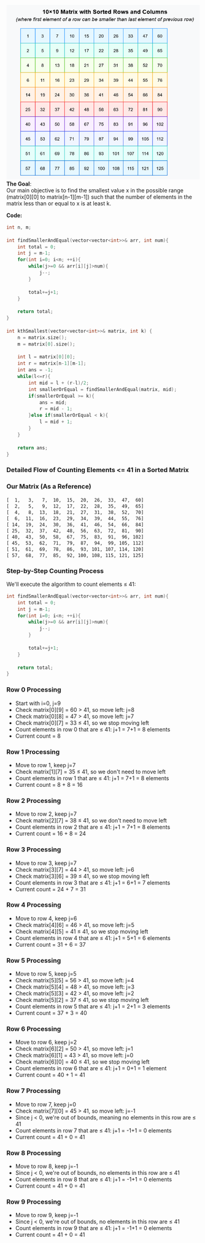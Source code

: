 ![alt text](image.png)
**The Goal**:  
Our main objective is to find the smallest value x in the possible range (matrix[0][0] to matrix[n-1][m-1]) such that the number of elements in the matrix less than or equal to x is at least k.

**Code:**
```cpp
int n, m;

int findSmallerAndEqual(vector<vector<int>>& arr, int num){
    int total = 0;
    int j = m-1;
    for(int i=0; i<n; ++i){
        while(j>=0 && arr[i][j]>num){
            j--;
        }

        total+=j+1;
    }

    return total;
}

int kthSmallest(vector<vector<int>>& matrix, int k) {
    n = matrix.size();
    m = matrix[0].size();
    
    int l = matrix[0][0];
    int r = matrix[n-1][m-1];
    int ans = -1;
    while(l<=r){
        int mid = l + (r-l)/2;
        int smallerOrEqual = findSmallerAndEqual(matrix, mid);
        if(smallerOrEqual >= k){
            ans = mid;
            r = mid - 1;
        }else if(smallerOrEqual < k){
            l = mid + 1;
        }
    }

    return ans;
}
```

### Detailed Flow of Counting Elements <= 41 in a Sorted Matrix


### Our Matrix (As a Reference)
```
[  1,   3,   7,  10,  15,  20,  26,  33,  47,  60]
[  2,   5,   9,  12,  17,  22,  28,  35,  49,  65]
[  4,   8,  13,  18,  21,  27,  31,  38,  52,  70]
[  6,  11,  16,  23,  29,  34,  39,  44,  55,  76]
[ 14,  19,  24,  30,  36,  41,  46,  54,  66,  84]
[ 25,  32,  37,  42,  48,  56,  63,  72,  81,  90]
[ 40,  43,  50,  58,  67,  75,  83,  91,  96, 102]
[ 45,  53,  62,  71,  79,  87,  94,  99, 105, 112]
[ 51,  61,  69,  78,  86,  93, 101, 107, 114, 120]
[ 57,  68,  77,  85,  92, 100, 108, 115, 121, 125]
```

### Step-by-Step Counting Process

We'll execute the algorithm to count elements ≤ 41:

```cpp
int findSmallerAndEqual(vector<vector<int>>& arr, int num){
    int total = 0;
    int j = m-1;
    for(int i=0; i<n; ++i){
        while(j>=0 && arr[i][j]>num){
            j--;
        }

        total+=j+1;
    }

    return total;
}
```

### Row 0 Processing
- Start with i=0, j=9
- Check matrix[0][9] = 60 > 41, so move left: j=8
- Check matrix[0][8] = 47 > 41, so move left: j=7
- Check matrix[0][7] = 33 ≤ 41, so we stop moving left
- Count elements in row 0 that are ≤ 41: j+1 = 7+1 = 8 elements
- Current count = 8

### Row 1 Processing
- Move to row 1, keep j=7
- Check matrix[1][7] = 35 ≤ 41, so we don't need to move left
- Count elements in row 1 that are ≤ 41: j+1 = 7+1 = 8 elements
- Current count = 8 + 8 = 16

### Row 2 Processing
- Move to row 2, keep j=7
- Check matrix[2][7] = 38 ≤ 41, so we don't need to move left
- Count elements in row 2 that are ≤ 41: j+1 = 7+1 = 8 elements
- Current count = 16 + 8 = 24

### Row 3 Processing
- Move to row 3, keep j=7
- Check matrix[3][7] = 44 > 41, so move left: j=6
- Check matrix[3][6] = 39 ≤ 41, so we stop moving left
- Count elements in row 3 that are ≤ 41: j+1 = 6+1 = 7 elements
- Current count = 24 + 7 = 31

### Row 4 Processing
- Move to row 4, keep j=6
- Check matrix[4][6] = 46 > 41, so move left: j=5
- Check matrix[4][5] = 41 ≤ 41, so we stop moving left
- Count elements in row 4 that are ≤ 41: j+1 = 5+1 = 6 elements
- Current count = 31 + 6 = 37

### Row 5 Processing
- Move to row 5, keep j=5
- Check matrix[5][5] = 56 > 41, so move left: j=4
- Check matrix[5][4] = 48 > 41, so move left: j=3
- Check matrix[5][3] = 42 > 41, so move left: j=2
- Check matrix[5][2] = 37 ≤ 41, so we stop moving left
- Count elements in row 5 that are ≤ 41: j+1 = 2+1 = 3 elements
- Current count = 37 + 3 = 40

### Row 6 Processing
- Move to row 6, keep j=2
- Check matrix[6][2] = 50 > 41, so move left: j=1
- Check matrix[6][1] = 43 > 41, so move left: j=0
- Check matrix[6][0] = 40 ≤ 41, so we stop moving left
- Count elements in row 6 that are ≤ 41: j+1 = 0+1 = 1 element
- Current count = 40 + 1 = 41

### Row 7 Processing
- Move to row 7, keep j=0
- Check matrix[7][0] = 45 > 41, so move left: j=-1
- Since j < 0, we're out of bounds, meaning no elements in this row are ≤ 41
- Count elements in row 7 that are ≤ 41: j+1 = -1+1 = 0 elements
- Current count = 41 + 0 = 41

### Row 8 Processing
- Move to row 8, keep j=-1
- Since j < 0, we're out of bounds, no elements in this row are ≤ 41
- Count elements in row 8 that are ≤ 41: j+1 = -1+1 = 0 elements
- Current count = 41 + 0 = 41

### Row 9 Processing
- Move to row 9, keep j=-1
- Since j < 0, we're out of bounds, no elements in this row are ≤ 41
- Count elements in row 9 that are ≤ 41: j+1 = -1+1 = 0 elements
- Current count = 41 + 0 = 41
